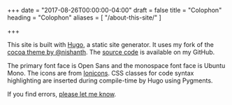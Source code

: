 +++
date = "2017-08-26T00:00:00-04:00"
draft = false
title = "Colophon"
heading = "Colophon"
aliases = [
    "/about-this-site/"
]

+++

This site is built with <a target="_blank" rel="noopener" href="//gohugo.io">Hugo</a>, a static site generator. It uses my fork of the [cocoa theme by @nishanth]("//github.com/nishanths/cocoa-hugo-theme"). The [source code](https://github.com/dj/djhartman.com) is available on my GitHub.

The primary font face is Open Sans and the monospace font face is Ubuntu Mono. The icons are from [Ionicons](http://ionicons.com/). CSS classes for code syntax highlighting are inserted during compile-time by Hugo using Pygments.

If you find errors, [please let me know](/about).
